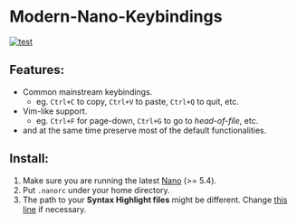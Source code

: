 # Modern-Nano-Keybindings
[![test](https://github.com/davidhcefx/Modern-Nano-Keybindings/actions/workflows/test.yml/badge.svg)](https://github.com/davidhcefx/Modern-Nano-Keybindings/actions/workflows/test.yml)

## Features:

- Common mainstream keybindings.
  - eg. `Ctrl+C` to copy, `Ctrl+V` to paste, `Ctrl+Q` to quit, etc.
- Vim-like support.
  - eg. `Ctrl+F` for page-down, `Ctrl+G` to go to *head-of-file*, etc.
- and at the same time preserve most of the default functionalities.

## Install:

1. Make sure you are running the latest [Nano](https://www.nano-editor.org/) (>= 5.4).
2. Put `.nanorc` under your home directory.
3. The path to your **Syntax Highlight files** might be different. Change [this line](https://github.com/davidhcefx/My-Modern-Nano-Keybindings/blob/master/.nanorc#L2) if necessary.
